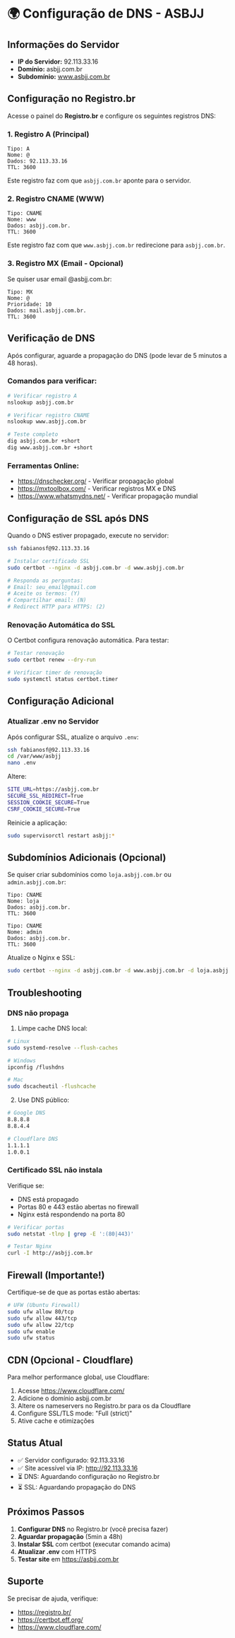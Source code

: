 # 🌍 Configuração de DNS - ASBJJ

## Informações do Servidor

- **IP do Servidor:** 92.113.33.16
- **Domínio:** asbjj.com.br
- **Subdomínio:** www.asbjj.com.br

## Configuração no Registro.br

Acesse o painel do **Registro.br** e configure os seguintes registros DNS:

### 1. Registro A (Principal)

```
Tipo: A
Nome: @
Dados: 92.113.33.16
TTL: 3600
```

Este registro faz com que `asbjj.com.br` aponte para o servidor.

### 2. Registro CNAME (WWW)

```
Tipo: CNAME
Nome: www
Dados: asbjj.com.br.
TTL: 3600
```

Este registro faz com que `www.asbjj.com.br` redirecione para `asbjj.com.br`.

### 3. Registro MX (Email - Opcional)

Se quiser usar email @asbjj.com.br:

```
Tipo: MX
Nome: @
Prioridade: 10
Dados: mail.asbjj.com.br.
TTL: 3600
```

## Verificação de DNS

Após configurar, aguarde a propagação do DNS (pode levar de 5 minutos a 48 horas).

### Comandos para verificar:

```bash
# Verificar registro A
nslookup asbjj.com.br

# Verificar registro CNAME
nslookup www.asbjj.com.br

# Teste completo
dig asbjj.com.br +short
dig www.asbjj.com.br +short
```

### Ferramentas Online:

- https://dnschecker.org/ - Verificar propagação global
- https://mxtoolbox.com/ - Verificar registros MX e DNS
- https://www.whatsmydns.net/ - Verificar propagação mundial

## Configuração de SSL após DNS

Quando o DNS estiver propagado, execute no servidor:

```bash
ssh fabianosf@92.113.33.16

# Instalar certificado SSL
sudo certbot --nginx -d asbjj.com.br -d www.asbjj.com.br

# Responda as perguntas:
# Email: seu_email@gmail.com
# Aceite os termos: (Y)
# Compartilhar email: (N)
# Redirect HTTP para HTTPS: (2)
```

### Renovação Automática do SSL

O Certbot configura renovação automática. Para testar:

```bash
# Testar renovação
sudo certbot renew --dry-run

# Verificar timer de renovação
sudo systemctl status certbot.timer
```

## Configuração Adicional

### Atualizar .env no Servidor

Após configurar SSL, atualize o arquivo `.env`:

```bash
ssh fabianosf@92.113.33.16
cd /var/www/asbjj
nano .env
```

Altere:

```bash
SITE_URL=https://asbjj.com.br
SECURE_SSL_REDIRECT=True
SESSION_COOKIE_SECURE=True
CSRF_COOKIE_SECURE=True
```

Reinicie a aplicação:

```bash
sudo supervisorctl restart asbjj:*
```

## Subdomínios Adicionais (Opcional)

Se quiser criar subdomínios como `loja.asbjj.com.br` ou `admin.asbjj.com.br`:

```
Tipo: CNAME
Nome: loja
Dados: asbjj.com.br.
TTL: 3600

Tipo: CNAME
Nome: admin
Dados: asbjj.com.br.
TTL: 3600
```

Atualize o Nginx e SSL:

```bash
sudo certbot --nginx -d asbjj.com.br -d www.asbjj.com.br -d loja.asbjj.com.br -d admin.asbjj.com.br
```

## Troubleshooting

### DNS não propaga

1. Limpe cache DNS local:
```bash
# Linux
sudo systemd-resolve --flush-caches

# Windows
ipconfig /flushdns

# Mac
sudo dscacheutil -flushcache
```

2. Use DNS público:
```bash
# Google DNS
8.8.8.8
8.8.4.4

# Cloudflare DNS
1.1.1.1
1.0.0.1
```

### Certificado SSL não instala

Verifique se:
- DNS está propagado
- Portas 80 e 443 estão abertas no firewall
- Nginx está respondendo na porta 80

```bash
# Verificar portas
sudo netstat -tlnp | grep -E ':(80|443)'

# Testar Nginx
curl -I http://asbjj.com.br
```

## Firewall (Importante!)

Certifique-se de que as portas estão abertas:

```bash
# UFW (Ubuntu Firewall)
sudo ufw allow 80/tcp
sudo ufw allow 443/tcp
sudo ufw allow 22/tcp
sudo ufw enable
sudo ufw status
```

## CDN (Opcional - Cloudflare)

Para melhor performance global, use Cloudflare:

1. Acesse https://www.cloudflare.com/
2. Adicione o domínio asbjj.com.br
3. Altere os nameservers no Registro.br para os da Cloudflare
4. Configure SSL/TLS mode: "Full (strict)"
5. Ative cache e otimizações

## Status Atual

- ✅ Servidor configurado: 92.113.33.16
- ✅ Site acessível via IP: http://92.113.33.16
- ⏳ DNS: Aguardando configuração no Registro.br
- ⏳ SSL: Aguardando propagação do DNS

## Próximos Passos

1. **Configurar DNS** no Registro.br (você precisa fazer)
2. **Aguardar propagação** (5min a 48h)
3. **Instalar SSL** com certbot (executar comando acima)
4. **Atualizar .env** com HTTPS
5. **Testar site** em https://asbjj.com.br

## Suporte

Se precisar de ajuda, verifique:
- https://registro.br/
- https://certbot.eff.org/
- https://www.cloudflare.com/

